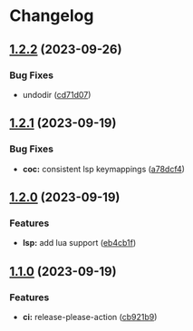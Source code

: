 # Changelog

## [1.2.2](https://github.com/snelling-a/vim/compare/v1.2.1...v1.2.2) (2023-09-26)


### Bug Fixes

* undodir ([cd71d07](https://github.com/snelling-a/vim/commit/cd71d07642085623d47c232bd46e2b1d7d0c1541))

## [1.2.1](https://github.com/snelling-a/vim/compare/v1.2.0...v1.2.1) (2023-09-19)


### Bug Fixes

* **coc:** consistent lsp keymappings ([a78dcf4](https://github.com/snelling-a/vim/commit/a78dcf49dfa35568e5b14715c4c5863c1d0661e6))

## [1.2.0](https://github.com/snelling-a/vim/compare/v1.1.0...v1.2.0) (2023-09-19)


### Features

* **lsp:** add lua support ([eb4cb1f](https://github.com/snelling-a/vim/commit/eb4cb1fa3949ecf5a8ac1c6c8e1ca8b662c6dd87))

## [1.1.0](https://github.com/snelling-a/vim/compare/v1.0.0...v1.1.0) (2023-09-19)


### Features

* **ci:** release-please-action ([cb921b9](https://github.com/snelling-a/vim/commit/cb921b90524a66977842f833b856ecc879baf345))
